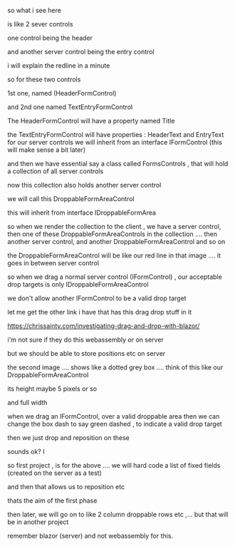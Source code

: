 so what i see here

is like 2 sever controls

one control being the header

and another server control being the entry control

i will explain the redline in a minute

so for these two controls

1st one, named (HeaderFormControl)

and 2nd one named TextEntryFormControl

The HeaderFormControl will have a property named Title

the TextEntryFormControl will have properties : HeaderText and EntryText
for our server controls we will inherit from an interface IFormControl (this will make sense a bit later)

and then we have essential say a class called FormsControls , that will hold a collection of all server controls

now this collection also holds another server control

we will call this DroppableFormAreaControl

this will inherit from interface IDroppableFormArea

so when we render the collection to the client , we have a server control, then one of these DroppableFormAreaControls in the collection .... then another server control, and another DroppableFormAreaControl and so on

the DroppableFormAreaControl will be like our red line in that image .... it goes in between server control

so when we drag a normal server control (IFormControl) , our acceptable drop targets is only IDroppableFormAreaControl

we don't allow another IFormControl to be a valid drop target

let me get the other link i have that has this drag drop stuff in it

https://chrissainty.com/investigating-drag-and-drop-with-blazor/

i'm not sure if they do this webassembly or on server

but we should be able to store positions etc on server

the second image .... shows like a dotted grey box .... think of this like our DroppableFormAreaControl

its height maybe 5 pixels or so

and full width

when we drag an IFormControl, over a valid droppable area then we can change the box dash to say green dashed , to indicate a valid drop target

then we just drop and reposition on these

sounds ok?
I

so first project , is for the above .... we will hard code a list of fixed fields (created on the server as a test)

and then that allows us to reposition etc

thats the aim of the first phase

then later, we will go on to like 2 column droppable rows etc ,... but that will be in another project

remember blazor (server) and not webassembly for this.